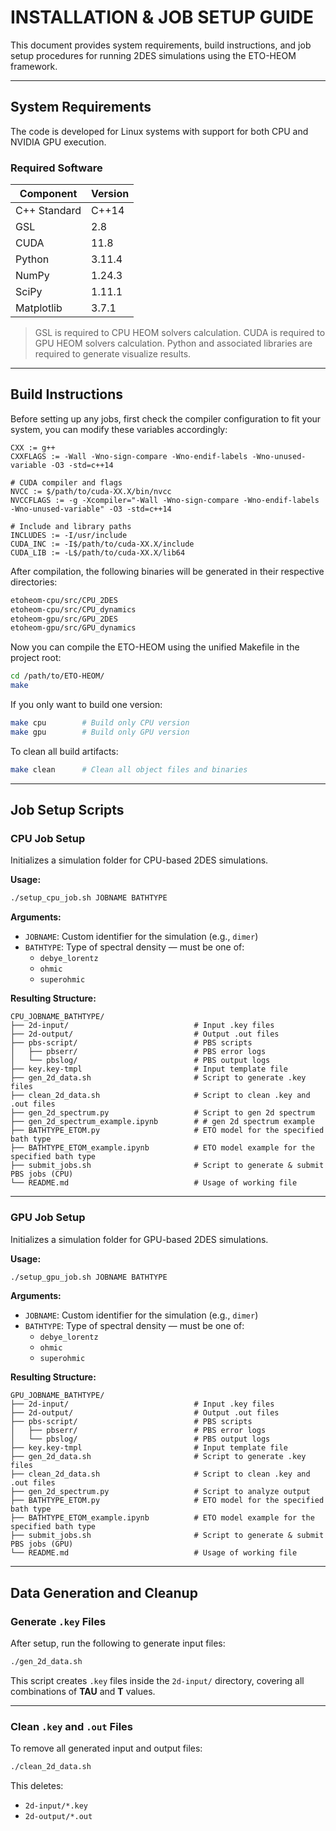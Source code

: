 # INSTALLATION & JOB SETUP GUIDE

This document provides system requirements, build instructions, and job setup procedures for running 2DES simulations using the ETO-HEOM framework.

---

## System Requirements

The code is developed for Linux systems with support for both CPU and NVIDIA GPU execution.

### Required Software

| Component      | Version    |
|----------------|------------|
| C++ Standard   | C++14      |
| GSL            | 2.8        |
| CUDA           | 11.8       |
| Python         | 3.11.4     |
| NumPy          | 1.24.3     |
| SciPy          | 1.11.1     |
| Matplotlib     | 3.7.1      |


> GSL is required to CPU HEOM solvers calculation.
> CUDA is required to GPU HEOM solvers calculation.
> Python and associated libraries are required to generate visualize results.

---

## Build Instructions

Before setting up any jobs, first check the compiler configuration to fit your system,
you can modify these variables accordingly:
```make
CXX := g++
CXXFLAGS := -Wall -Wno-sign-compare -Wno-endif-labels -Wno-unused-variable -O3 -std=c++14

# CUDA compiler and flags
NVCC := $/path/to/cuda-XX.X/bin/nvcc
NVCCFLAGS := -g -Xcompiler="-Wall -Wno-sign-compare -Wno-endif-labels -Wno-unused-variable" -O3 -std=c++14

# Include and library paths
INCLUDES := -I/usr/include
CUDA_INC := -I$/path/to/cuda-XX.X/include
CUDA_LIB := -L$/path/to/cuda-XX.X/lib64
```

After compilation, the following binaries will be generated in their respective directories:
```bash
etoheom-cpu/src/CPU_2DES
etoheom-cpu/src/CPU_dynamics
etoheom-gpu/src/GPU_2DES
etoheom-gpu/src/GPU_dynamics
```

Now you can compile the ETO-HEOM using the unified Makefile in the project root:
```bash
cd /path/to/ETO-HEOM/
make
```

If you only want to build one version:
```bash
make cpu        # Build only CPU version
make gpu        # Build only GPU version
```

To clean all build artifacts:
```bash
make clean      # Clean all object files and binaries
```
---

## Job Setup Scripts

### CPU Job Setup

Initializes a simulation folder for CPU-based 2DES simulations.

**Usage:**
```bash
./setup_cpu_job.sh JOBNAME BATHTYPE
```

**Arguments:**
- `JOBNAME`: Custom identifier for the simulation (e.g., `dimer`)
- `BATHTYPE`: Type of spectral density — must be one of:
  - `debye_lorentz`
  - `ohmic`
  - `superohmic`

**Resulting Structure:**
```
CPU_JOBNAME_BATHTYPE/
├── 2d-input/                            # Input .key files
├── 2d-output/                           # Output .out files
├── pbs-script/                          # PBS scripts
│   ├── pbserr/                          # PBS error logs
│   └── pbslog/                          # PBS output logs
├── key.key-tmpl                         # Input template file
├── gen_2d_data.sh                       # Script to generate .key files
├── clean_2d_data.sh                     # Script to clean .key and .out files
├── gen_2d_spectrum.py                   # Script to gen 2d spectrum
├── gen_2d_spectrum_example.ipynb        # # gen 2d spectrum example
├── BATHTYPE_ETOM.py                     # ETO model for the specified bath type
├── BATHTYPE_ETOM_example.ipynb          # ETO model example for the specified bath type
├── submit_jobs.sh                       # Script to generate & submit PBS jobs (CPU)
└── README.md                            # Usage of working file

```

---

### GPU Job Setup

Initializes a simulation folder for GPU-based 2DES simulations.

**Usage:**
```bash
./setup_gpu_job.sh JOBNAME BATHTYPE
```

**Arguments:**
- `JOBNAME`: Custom identifier for the simulation (e.g., `dimer`)
- `BATHTYPE`: Type of spectral density — must be one of:
  - `debye_lorentz`
  - `ohmic`
  - `superohmic`

**Resulting Structure:**
```
GPU_JOBNAME_BATHTYPE/
├── 2d-input/                            # Input .key files
├── 2d-output/                           # Output .out files
├── pbs-script/                          # PBS scripts
│   ├── pbserr/                          # PBS error logs
│   └── pbslog/                          # PBS output logs
├── key.key-tmpl                         # Input template file
├── gen_2d_data.sh                       # Script to generate .key files
├── clean_2d_data.sh                     # Script to clean .key and .out files
├── gen_2d_spectrum.py                   # Script to analyze output
├── BATHTYPE_ETOM.py                     # ETO model for the specified bath type
├── BATHTYPE_ETOM_example.ipynb          # ETO model example for the specified bath type
├── submit_jobs.sh                       # Script to generate & submit PBS jobs (GPU)
└── README.md                            # Usage of working file
```

---

## Data Generation and Cleanup

### Generate `.key` Files

After setup, run the following to generate input files:
```bash
./gen_2d_data.sh
```

This script creates `.key` files inside the `2d-input/` directory, covering all combinations of **TAU** and **T** values.

---

### Clean `.key` and `.out` Files

To remove all generated input and output files:
```bash
./clean_2d_data.sh
```

This deletes:

- `2d-input/*.key`
- `2d-output/*.out` 
